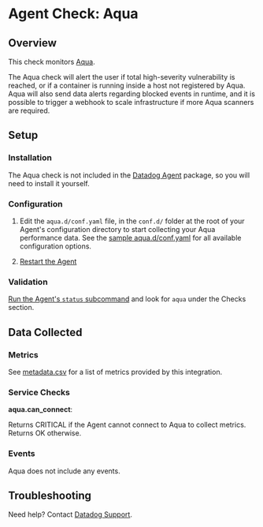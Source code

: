 # Agent Check: Aqua

## Overview

This check monitors [Aqua][1].

The Aqua check will alert the user if total high-severity vulnerability is reached, or if a container is running inside a host not registered by Aqua.  Aqua will also send data alerts regarding blocked events in runtime, and it is possible to trigger a webhook to scale infrastructure if more Aqua scanners are required.

## Setup

### Installation

The Aqua check is not included in the [Datadog Agent][2] package, so you will
need to install it yourself.

### Configuration

1. Edit the `aqua.d/conf.yaml` file, in the `conf.d/` folder at the root of your
   Agent's configuration directory to start collecting your Aqua performance data.
   See the [sample aqua.d/conf.yaml][3] for all available configuration options.

2. [Restart the Agent][4]

### Validation

[Run the Agent's `status` subcommand][5] and look for `aqua` under the Checks section.

## Data Collected

### Metrics

See [metadata.csv][6] for a list of metrics provided by this integration.

### Service Checks

**aqua.can_connect**:

Returns CRITICAL if the Agent cannot connect to Aqua to collect metrics. Returns OK otherwise.

### Events

Aqua does not include any events.

## Troubleshooting

Need help? Contact [Datadog Support][7].

[1]: https://www.aquasec.com
[2]: https://app.datadoghq.com/account/settings#agent
[3]: https://github.com/DataDog/integrations-core/blob/master/aqua/datadog_checks/aqua/data/conf.yaml.example
[4]: https://docs.datadoghq.com/agent/faq/agent-commands/#start-stop-restart-the-agent
[5]: https://docs.datadoghq.com/agent/faq/agent-commands/#agent-status-and-information
[6]: https://github.com/DataDog/integrations-extras/blob/master/aqua/metadata.csv
[7]: https://docs.datadoghq.com/help/
